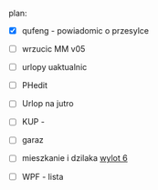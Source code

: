 

plan:
- [x] qufeng - powiadomic o przesylce
- [ ] wrzucic MM v05
- [ ] urlopy uaktualnic
- [ ] PHedit
- [ ] Urlop na jutro
- [ ] KUP - 
- [ ] garaz
- [ ] mieszkanie i dzilaka [wylot 6](https://www.wylot6.pl/)
- [ ] WPF - lista

